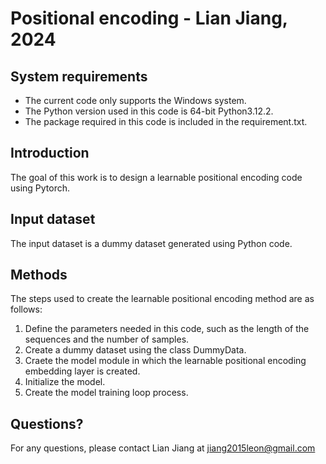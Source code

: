 # Positional encoding - Lian Jiang, 2024

## System requirements
* The current code only supports the Windows system. 
* The Python version used in this code is 64-bit Python3.12.2.
* The package required in this code is included in the requirement.txt. 

## Introduction
The goal of this work is to design a learnable positional encoding code using Pytorch.

## Input dataset
The input dataset is a dummy dataset generated using Python code.

## Methods
The steps used to create the learnable positional encoding method are as follows:
1) Define the parameters needed in this code, such as the length of the sequences and the number of samples.
2) Create a dummy dataset using the class DummyData.
3) Craete the model module in which the learnable positional encoding embedding layer is created.
4) Initialize the model.
5) Create the model training loop process.

## Questions?
For any questions, please contact Lian Jiang at jiang2015leon@gmail.com


